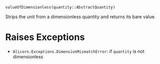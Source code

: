 ```
valueOfDimensionless(quantity::AbstractQuantity)
```

Strips the unit from a dimensionless quantity and returns its bare value.

# Raises Exceptions

  * `Alicorn.Exceptions.DimensionMismatchError`: if `quantity` is not dimensionless
